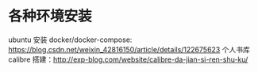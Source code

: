 # 各种环境安装

ubuntu 安装 docker/docker-compose: https://blog.csdn.net/weixin_42816150/article/details/122675623
个人书库 calibre 搭建：http://exp-blog.com/website/calibre-da-jian-si-ren-shu-ku/